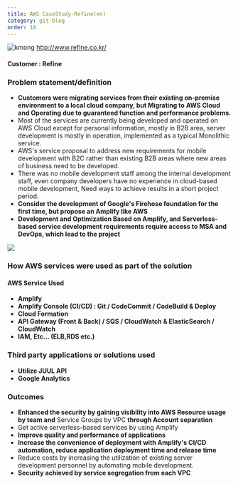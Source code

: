 ```yaml
---
title: AWS CaseStudy-Refine(en)
category: git blog
order: 18
---
```


![kmong](../images/CaseStudy/2020-03-04-Refine/refine-logo.jpg) http://www.refine.co.kr/

#### Customer : Refine

### Problem statement/definition
- **Customers were migrating services from their existing on-premise environment to a local cloud company, but Migrating to AWS Cloud and Operating due to guaranteed function and performance problems.**
- Most of the services are currently being developed and operated on AWS Cloud except for personal information, mostly in B2B area, server development is mostly in operation, implemented as a typical Monolithic service.
- AWS's service proposal to address new requirements for mobile development with B2C rather than existing B2B areas where new areas of business need to be developed.
- There was no mobile development staff among the internal development staff, even company developers have no experience in cloud-based mobile development, Need ways to achieve results in a short project period.
- **Consider the development of Google's Firehose foundation for the first time, but propose an Amplify like AWS**
- **Development and Optimization Based on Amplify, and Serverless-based service development requirements require access to MSA and DevOps, which lead to the project**





 ![](../images/CaseStudy/2020-03-04-Refine/architecture-2.png)


### How AWS services were used as part of the solution
#### AWS Service Used
+ **Amplify**
+ **Amplify Console (CI/CD) : Git / CodeCommit / CodeBuild & Deploy**
+ **Cloud Formation**
+ **API Gateway (Front & Back) / SQS / CloudWatch & ElasticSearch / CloudWatch**
+ **IAM, Etc… (ELB,RDS etc.)**


### Third party applications or solutions used
+ **Utilize JUUL API**
+ **Google Analytics**

### Outcomes
- **Enhanced the security by gaining visibility into AWS Resource usage by team and** Service Groups by VPC **through Account separation**
- Get active serverless-based services by using Amplify
- **Improve quality and performance of applications**
- **Increase the convenience of deployment with Amplify's CI/CD automation, reduce application deployment time and release time**
- Reduce costs by increasing the utilization of existing server development personnel by automating mobile development.
- **Security achieved by service segregation from each VPC**

